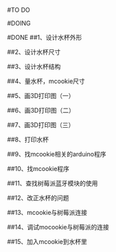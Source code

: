 #TO DO


#DOING


#DONE
##1、设计水杯外形

##2、设计水杯尺寸

##3、设计水杯结构

##4、量水杯，mcookie尺寸

##5、画3D打印图（一）

##6、画3D打印图（二）

##7、画3D打印图（三）

##8、打印水杯

##9、找mcookie相关的arduino程序

##10、找mcookie程序

##11、查找树莓派蓝牙模块的使用

##12、改正水杯的问题

##13、mcookie与树莓派连接

##14、调试mocookie与树莓派的连接

##15、加入mcookie到水杯里
